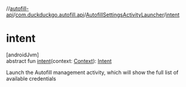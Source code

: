 //[autofill-api](../../../index.md)/[com.duckduckgo.autofill.api](../index.md)/[AutofillSettingsActivityLauncher](index.md)/[intent](intent.md)

# intent

[androidJvm]\
abstract fun [intent](intent.md)(context: [Context](https://developer.android.com/reference/kotlin/android/content/Context.html)): [Intent](https://developer.android.com/reference/kotlin/android/content/Intent.html)

Launch the Autofill management activity, which will show the full list of available credentials

